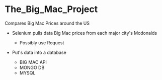 # The_Big_Mac_Project
Compares Big Mac Prices around the US


- Selenium pulls data Big Mac prices from each major city's Mcdonalds
    - Possibly use Request

- Put's data into a database
    - BIG MAC API
    - MONGO DB
    - MYSQL
